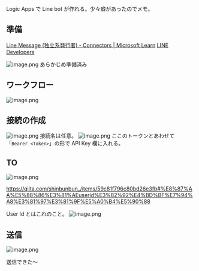 Logic Apps で Line bot が作れる。少々癖があったのでメモ。

## 準備
[Line Message (独立系発行者) - Connectors | Microsoft Learn](https://learn.microsoft.com/ja-jp/connectors/linemessageip/)
[LINE Developers](https://developers.line.biz/ja/)

![image.png](https://qiita-image-store.s3.ap-northeast-1.amazonaws.com/0/93824/b1fe8fe1-22e4-3a93-a944-5a6fc6c60096.png)
あらかじめ準備済み

## ワークフロー

![image.png](https://qiita-image-store.s3.ap-northeast-1.amazonaws.com/0/93824/d8466e81-6f7b-e20f-a35c-a7cc339342bc.png)

## 接続の作成

![image.png](https://qiita-image-store.s3.ap-northeast-1.amazonaws.com/0/93824/a331c76d-f331-209f-de84-a7d46782dd94.png)
接続名は任意。
![image.png](https://qiita-image-store.s3.ap-northeast-1.amazonaws.com/0/93824/11136d0e-69b2-6d42-9989-06ac7d26a7b9.png)
ここのトークンとあわせて「`Bearer <Token>`」の形で API Key 欄に入れる。


## TO

![image.png](https://qiita-image-store.s3.ap-northeast-1.amazonaws.com/0/93824/3c7ec72b-3f1a-3eeb-95d1-6fbdfc66c8a0.png)

https://qiita.com/shinbunbun_/items/59c81f796c80bd26e3fb#%E8%87%AA%E5%88%86%E3%81%AEuserid%E3%82%92%E4%BD%BF%E7%94%A8%E3%81%97%E3%81%9F%E5%A0%B4%E5%90%88

User Id とはこれのこと。
![image.png](https://qiita-image-store.s3.ap-northeast-1.amazonaws.com/0/93824/7af1ca38-78dc-9856-c063-72f6949ccc46.png)

## 送信

![image.png](https://qiita-image-store.s3.ap-northeast-1.amazonaws.com/0/93824/f2fc256c-d927-b9fd-6a64-6b74a032b632.png)

送信できた～
